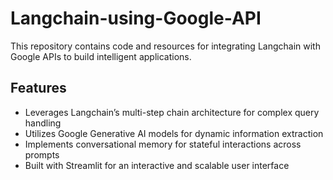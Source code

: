 # Langchain-using-Google-API

This repository contains code and resources for integrating Langchain with Google APIs to build intelligent applications.

## Features
- Leverages Langchain’s multi-step chain architecture for complex query handling  
- Utilizes Google Generative AI models for dynamic information extraction  
- Implements conversational memory for stateful interactions across prompts   
- Built with Streamlit for an interactive and scalable user interface  

